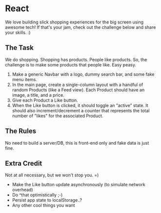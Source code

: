 # React
We love building slick shopping experiences for the big screen using awesome tech! If that's your jam, check out the challenge below and share your skills. :)

## The Task
We do shopping. Shopping has products. People like products. So, the challenge is to make some products that people like. Easy peasy.

  1. Make a generic Navbar with a logo, dummy search bar, and some fake menu items.
  2. In the main page, create a single-column layout with a handful of random Products (like a Feed view). Each Product should have an image, a title, and a price.
  3. Give each Product a Like button.
  4. When the Like button is clicked, it should toggle an "active" state. It should also increment/decrement a counter that represents the total number of "likes" for the associated Product.

## The Rules
No need to build a server/DB, this is front-end only and fake data is just fine.

## Extra Credit
Not at all necessary, but we won't stop you. =)

  - Make the Like button update asynchronously (to simulate network overhead)
  - Do ^that optimistically ;-)
  - Persist app state to localStorage..?
  - Any other cool things you want

